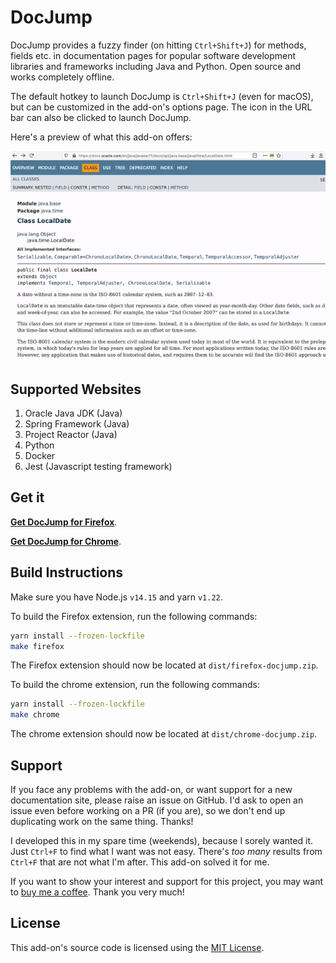 # DocJump

DocJump provides a fuzzy finder (on hitting `Ctrl+Shift+J`) for methods, fields etc. in documentation pages for popular
software development libraries and frameworks including Java and Python. Open source and works completely offline.

The default hotkey to launch DocJump is `Ctrl+Shift+J` (even for macOS), but can be customized in the add-on's options
page. The icon in the URL bar can also be clicked to launch DocJump.

Here's a preview of what this add-on offers:

![GIF Preview](https://github.com/sharat87/docjump/blob/master/media/preview.gif)

## Supported Websites

1. Oracle Java JDK (Java)
1. Spring Framework (Java)
1. Project Reactor (Java)
1. Python
1. Docker
1. Jest (Javascript testing framework)

## Get it

[**Get DocJump for Firefox**](https://addons.mozilla.org/en-US/firefox/addon/docjump/).

[**Get DocJump for Chrome**](https://chrome.google.com/webstore/detail/docjump/honoamahndiehddgbkdbdnljdaipbeff).

## Build Instructions

Make sure you have Node.js `v14.15` and yarn `v1.22`.

To build the Firefox extension, run the following commands:

```sh
yarn install --frozen-lockfile
make firefox
```

The Firefox extension should now be located at `dist/firefox-docjump.zip`.

To build the chrome extension, run the following commands:

```sh
yarn install --frozen-lockfile
make chrome
```

The chrome extension should now be located at `dist/chrome-docjump.zip`.

## Support

If you face any problems with the add-on, or want support for a new documentation site, please raise an issue on GitHub.
I'd ask to open an issue even before working on a PR (if you are), so we don't end up duplicating work on the same
thing. Thanks!

I developed this in my spare time (weekends), because I sorely wanted it. Just `Ctrl+F` to find what I want was not
easy. There's *too many* results from `Ctrl+F` that are not what I'm after. This add-on solved it for me.

If you want to show your interest and support for this project, you may want to [buy me a
coffee](https://www.buymeacoffee.com/sharat87). Thank you very much!

## License

This add-on's source code is licensed using the [MIT License](https://github.com/sharat87/docjump/blob/master/LICENSE).
